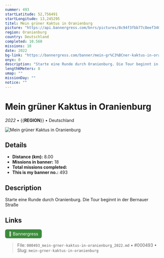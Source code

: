 ```yaml
---
nummer: 493
startLatitude: 52,756491
startLongitude: 13,245295
titel: Mein grüner Kaktus in Oranienburg
picture: "https://api.bannergress.com/bnrs/pictures/8c94f3fbb77c8eef340b0ca8a9eda497"
region: Oranienburg
country: Deutschland
completed: 10.560
missions: 18
date: 2022
bg-link: "https://bannergress.com/banner/mein-gr%C3%BCner-kaktus-in-oranienburg-fa23"
onyx: 0
description: "Starte eine Runde durch Oranienburg. Die Tour beginnt in der Bernauer Straße"
lengthKMeters: 8
umap: ""
missionDay: ""
notice: ""
---
```

# Mein grüner Kaktus in Oranienburg

*2022* • {{__REGION__}} • Deutschland

![Mein grüner Kaktus in Oranienburg](https://api.bannergress.com/bnrs/pictures/8c94f3fbb77c8eef340b0ca8a9eda497)



## Details
- **Distance (km):** 8.00
- **Missions in banner:** 18
- **Total missions completed:** 
- **This is my banner no.:** 493



## Description
Starte eine Runde durch Oranienburg. Die Tour beginnt in der Bernauer Straße



## Links
<a href="https://bannergress.com/banner/mein-gr%C3%BCner-kaktus-in-oranienburg-fa23" target="_blank" style="display:inline-block;margin-right:8px;padding:6px 12px;background:#3c8b3c;color:#fff;text-decoration:none;border-radius:6px;">🔗 Bannergress</a>



> File: `000493_mein-grner-kaktus-in-oranienburg_2022.md` • #000493 • Slug: `mein-grner-kaktus-in-oranienburg`
